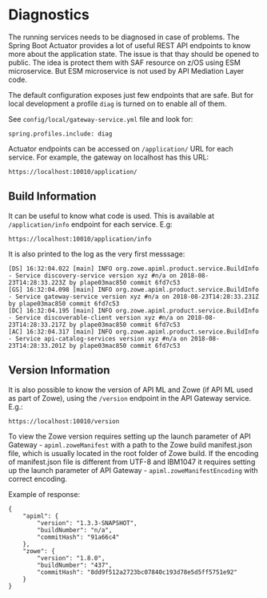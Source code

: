 # Diagnostics

The running services needs to be diagnosed in case of problems. The Spring Boot Actuator provides a lot of useful REST API endpoints to know more about the application state. The issue is that thay should be opened to public. The idea is protect them with SAF resource on z/OS using ESM microservice. But ESM microservice is not used by API Mediation Layer code.

The default configuration exposes just few endpoints that are safe. But for local development a profile `diag` is turned on to enable all of them. 

See `config/local/gateway-service.yml` file and look for:

    spring.profiles.include: diag


Actuator endpoints can be accessed on `/application/` URL for each service. 
For example, the gateway on localhost has this URL:

    https://localhost:10010/application/


## Build Information

It can be useful to know what code is used. This is available at `/application/info` endpoint for each service. E.g:

    https://localhost:10010/application/info


It is also printed to the log as the very first messsage:

    [DS] 16:32:04.022 [main] INFO org.zowe.apiml.product.service.BuildInfo - Service discovery-service version xyz #n/a on 2018-08-23T14:28:33.223Z by plape03mac850 commit 6fd7c53
    [GS] 16:32:04.098 [main] INFO org.zowe.apiml.product.service.BuildInfo - Service gateway-service version xyz #n/a on 2018-08-23T14:28:33.231Z by plape03mac850 commit 6fd7c53
    [DC] 16:32:04.195 [main] INFO org.zowe.apiml.product.service.BuildInfo - Service discoverable-client version xyz #n/a on 2018-08-23T14:28:33.217Z by plape03mac850 commit 6fd7c53
    [AC] 16:32:04.317 [main] INFO org.zowe.apiml.product.service.BuildInfo - Service api-catalog-services version xyz #n/a on 2018-08-23T14:28:33.201Z by plape03mac850 commit 6fd7c53


## Version Information

It is also possible to know the version of API ML and Zowe (if API ML used as part of Zowe), using the `/version` endpoint in the API Gateway service. E.g.:

    https://localhost:10010/version

To view the Zowe version requires setting up the launch parameter of API Gateway - `apiml.zoweManifest` with a path to the Zowe build manifest.json file, which is usually located in the root folder of Zowe build. 
If the encoding of manifest.json file is different from UTF-8 and IBM1047 it requires setting up the launch parameter of API Gateway - `apiml.zoweManifestEncoding` with correct encoding.
    
Example of response:

    {
        "apiml": {
            "version": "1.3.3-SNAPSHOT",
            "buildNumber": "n/a",
            "commitHash": "91a66c4"
        },
        "zowe": {
            "version": "1.8.0",
            "buildNumber": "437",
            "commitHash": "8dd9f512a2723bc07840c193d78e5d5ff5751e92"
        }
    }                                                         
